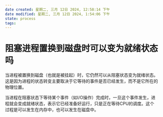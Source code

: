 ```yaml
---
date created: 星期二, 三月 12日 2024, 12:58:14 下午
date modified: 星期二, 三月 12日 2024, 1:54:06 下午
state: process
tags: 
---
```


# 阻塞进程置换到磁盘时可以变为就绪状态吗

当进程被置换到磁盘（也就是被挂起）时，它仍然可以从阻塞状态变为就绪状态。这是因为进程的状态转变主要取决于它等待的事件是否已经发生，而不是它所在的物理位置。

当进程在阻塞状态下等待某个事件（如I/O操作）完成时，一旦这个事件发生，进程就会变成就绪状态，表示它已经准备好运行，只是正在等待CPU的调度。这个过程是可以发生在内存中，也可以发生在磁盘中。